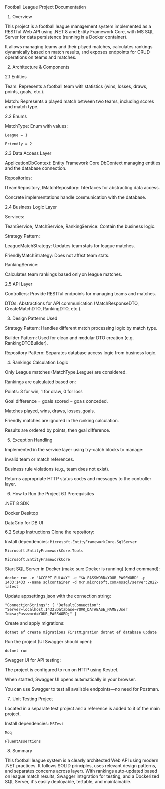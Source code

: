 Football League Project Documentation

1. Overview

This project is a football league management system implemented as a RESTful Web API using .NET 8 and Entity Framework Core, with MS SQL Server for data persistence (running in a Docker container).

It allows managing teams and their played matches, calculates rankings dynamically based on match results, and exposes endpoints for CRUD operations on teams and matches.

2. Architecture & Components

2.1 Entities

Team: Represents a football team with statistics (wins, losses, draws, points, goals, etc.).

Match: Represents a played match between two teams, including scores and match type.

2.2 Enums

MatchType: Enum with values:

`League = 1`

`Friendly = 2`

2.3 Data Access Layer

ApplicationDbContext: Entity Framework Core DbContext managing entities and the database connection.

Repositories:

ITeamRepository, IMatchRepository: Interfaces for abstracting data access.

Concrete implementations handle communication with the database.

2.4 Business Logic Layer

Services:

TeamService, MatchService, RankingService: Contain the business logic.

Strategy Pattern:

LeagueMatchStrategy: Updates team stats for league matches.

FriendlyMatchStrategy: Does not affect team stats.

RankingService:

Calculates team rankings based only on league matches.

2.5 API Layer

Controllers: Provide RESTful endpoints for managing teams and matches.

DTOs: Abstractions for API communication (MatchResponseDTO, CreateMatchDTO, RankingDTO, etc.).

3. Design Patterns Used

Strategy Pattern: Handles different match processing logic by match type.

Builder Pattern: Used for clean and modular DTO creation (e.g. RankingDTOBuilder).

Repository Pattern: Separates database access logic from business logic.

4. Rankings Calculation Logic

Only League matches (MatchType.League) are considered.

Rankings are calculated based on:

Points: 3 for win, 1 for draw, 0 for loss.

Goal difference = goals scored − goals conceded.

Matches played, wins, draws, losses, goals.

Friendly matches are ignored in the ranking calculation.

Results are ordered by points, then goal difference.

5. Exception Handling

Implemented in the service layer using try-catch blocks to manage:

Invalid team or match references.

Business rule violations (e.g., team does not exist).

Returns appropriate HTTP status codes and messages to the controller layer.

6. How to Run the Project
6.1 Prerequisites
   
.NET 8 SDK

Docker Desktop

DataGrip for DB UI

6.2 Setup Instructions
Clone the repository:

Install dependencies:
`Microsoft.EntityFrameworkCore.SqlServer`

`Microsoft.EntityFrameworkCore.Tools`

`Microsoft.EntityFrameworkCore`

Start SQL Server in Docker (make sure Docker is running) (cmd command):

`docker run -e "ACCEPT_EULA=Y" -e "SA_PASSWORD=YOUR_PASSWORD" -p 1433:1433 --name sqlcontainer -d mcr.microsoft.com/mssql/server:2022-latest`

Update appsettings.json with the connection string:

`"ConnectionStrings": {
  "DefaultConnection": "Server=localhost,1433;Database=YOUR_DATABASE_NAME;User Id=sa;Password=YOUR_PASSWORD;"
}`

Create and apply migrations:

`dotnet ef create migrations FirstMigration
dotnet ef database update`

Run the project (UI Swagger should open):

`dotnet run`

Swagger UI for API testing:

The project is configured to run on HTTP using Kestrel.

When started, Swagger UI opens automatically in your browser.

You can use Swagger to test all available endpoints—no need for Postman.

7. Unit Testing Project

Located in a separate test project and a reference is added to it of the main project.

Install dependencies:
`MSTest`

`Moq`

`FluentAssertions`

8. Summary

This football league system is a cleanly architected Web API using modern .NET practices. It follows SOLID principles, uses relevant design patterns, and separates concerns across layers. With rankings auto-updated based on league match results, Swagger integration for testing, and a Dockerized SQL Server, it's easily deployable, testable, and maintainable.
